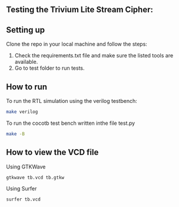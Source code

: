## Testing the Trivium Lite Stream Cipher:

## Setting up

Clone the repo in your local machine and follow the steps:

1. Check the requirements.txt file and make sure the listed tools are available.
2. Go to test folder to run tests.

## How to run

To run the RTL simulation using the verilog testbench:

```sh
make verilog
```

To run the cocotb test bench written inthe file test.py

```sh
make -B
```

## How to view the VCD file

Using GTKWave
```sh
gtkwave tb.vcd tb.gtkw
```

Using Surfer
```sh
surfer tb.vcd
```
